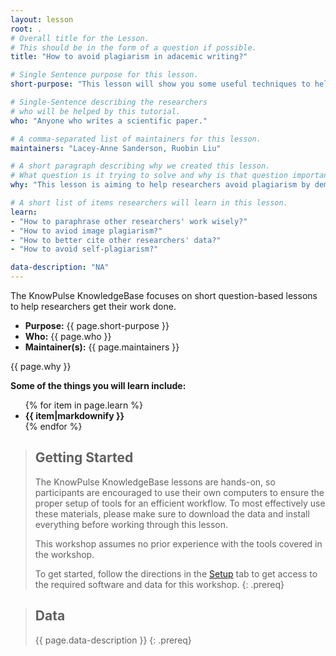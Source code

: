 ```yaml
---
layout: lesson
root: .
# Overall title for the Lesson.
# This should be in the form of a question if possible.
title: "How to avoid plagiarism in adacemic writing?"

# Single Sentence purpose for this lesson.
short-purpose: "This lesson will show you some useful techniques to help avoid plagiarism in your academic writing."

# Single-Sentence describing the researchers
# who will be helped by this tutorial.
who: "Anyone who writes a scientific paper."

# A comma-separated list of maintainers for this lesson.
maintainers: "Lacey-Anne Sanderson, Ruobin Liu"

# A short paragraph describing why we created this lesson.
# What question is it trying to solve and why is that question important.
why: "This lesson is aiming to help researchers avoid plagiarism by demonstrating examples and useful techniques. Plagiarism is considered a serious academic offense."

# A short list of items researchers will learn in this lesson.
learn:
- "How to paraphrase other researchers' work wisely?"
- "How to aviod image plagiarism?"
- "How to better cite other researchers' data?"
- "How to avoid self-plagiarism?"

data-description: "NA"
---
```


The KnowPulse KnowledgeBase focuses on short question-based lessons to help researchers get their work done.

- **Purpose:** {{ page.short-purpose }}
- **Who:** {{ page.who }}
- **Maintainer(s):** {{ page.maintainers }}

{{ page.why }}

<strong>Some of the things you will learn include:</strong>
<ul>
	{% for item in page.learn %}
	<li style="font-weight:bold">{{ item|markdownify }}</li>
	{% endfor %}
</ul>

> ## Getting Started
>
> The KnowPulse KnowledgeBase lessons are hands-on, so participants are
> encouraged to use their own computers to ensure the proper setup of tools
> for an efficient workflow. To most effectively use these materials,
> please make sure to download the data and install everything before
> working through this lesson.
>
> This workshop assumes no prior experience with the tools covered in the
> workshop.
>
> To get started, follow the directions in the [Setup](setup.html) tab to
> get access to the required software and data for this workshop.
{: .prereq}


> ## Data
>
> {{ page.data-description }}
{: .prereq}
